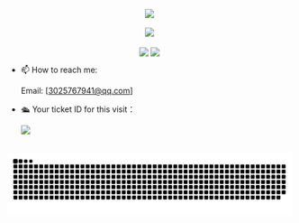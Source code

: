<p align="center">
<img src="https://capsule-render.vercel.app/api?type=waving&color=timeGradient&height=300&&section=header&text=HI%20THERE!&fontSize=90&fontAlign=50&fontAlignY=30&desc=I%20am%20Yiwenjia!&descAlign=50&descSize=30&descAlignY=60&animation=twinkling">
</p>

<p align="center">
<img src="https://readme-typing-svg.demolab.com?font=Orbitron&size=25&pause=1000&center=true&vCenter=true&random=false&width=600&lines=Welcome+to+my+GitHub!;I+am+super+obsessed+with+programming!" />
</p>


<p align="center">
<!-- https://github.com/anuraghazra/github-readme-stats -->
<img align="center" width="400" src="https://github-readme-stats.vercel.app/api?username=Yiwenjia1&theme=transparent&include_all_commits=true&show_icons=true&hide_border=true" />

<img align="center" src="https://github-readme-stats.vercel.app/api/top-langs/?username=Yiwenjia1&theme=transparent&hide_border=true&layout=donut-vertical&langs_count=6" />
</p>

- 📫 How to reach me:
 
  Email: [3025767941@qq.com]
  <br>
- 🛳  Your ticket ID for this visit：
 
  ![](https://komarev.com/ghpvc/?username=Yiwenjia1)
<br>

<picture>
  <source media="(prefers-color-scheme: dark)" srcset="https://raw.githubusercontent.com/Yiwenjia1/Yiwenjia1/output/github-contribution-grid-snake-dark.svg">
  <source media="(prefers-color-scheme: light)" srcset="https://raw.githubusercontent.com/Yiwenjia1/Yiwenjia1/output/github-contribution-grid-snake.svg">
  <img alt="github contribution grid snake animation" src="https://raw.githubusercontent.com/Yiwenjia1/Yiwenjia1/output/github-contribution-grid-snake.svg">
</picture>

<!--
**Yiwenjia1/Yiwenjia1** is a ✨ _special_ ✨ repository because its `README.md` (this file) appears on your GitHub profile.

Here are some ideas to get you started:

- 🔭 I’m currently working on ...
- 🌱 I’m currently learning ...
- 👯 I’m looking to collaborate on ...
- 🤔 I’m looking for help with ...
- 💬 Ask me about ...
- 📫 How to reach me: ...
- 😄 Pronouns: ...
- ⚡ Fun fact: ...
-->

